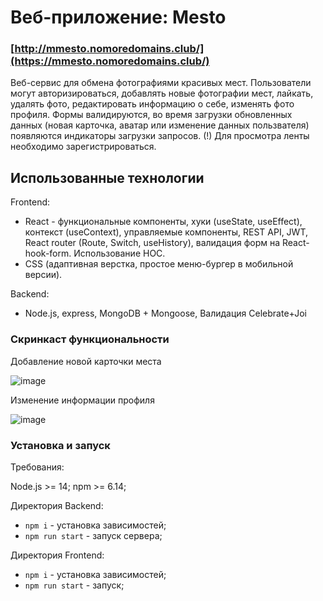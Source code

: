 # Веб-приложение: Mesto
### [http://mmesto.nomoredomains.club/](https://mmesto.nomoredomains.club/)
Веб-сервис для обмена фотографиями красивых мест. 
Пользователи могут авторизироваться, добавлять новые фотографии мест, лайкать, удалять фото, редактировать информацию о себе, изменять фото профиля. Формы валидируются, во время загрузки обновленных данных (новая карточка, аватар или изменение данных пользвателя) появляются индикаторы загрузки запросов.
(!) Для просмотра ленты необходимо зарегистрироваться.

## Использованные технологии
Frontend:
* React - функциональные компоненты, хуки (useState, useEffect), контекст (useContext), управляемые компоненты, REST API, JWT, React router (Route, Switch, useHistory), валидация форм на React-hook-form. Использование HOC.
* CSS (адаптивная верстка, простое меню-бургер в мобильной версии).

Backend:
* Node.js, express, MongoDB + Mongoose, Валидация Celebrate+Joi


### Скринкаст функциональности

Добавление новой карточки места

![image](https://github.com/Nika414/mesto/blob/main/Preview_new%20place.gif)

Изменение информации профиля

![image](https://github.com/Nika414/mesto/blob/main/Preview_edit%20profile.gif)

### Установка и запуск
Требования:

Node.js >= 14;
npm >= 6.14;

Директория Backend:
* `npm i` - установка зависимостей;
* `npm run start` - запуск сервера;

Директория Frontend:
* `npm i` - установка зависимостей;
* `npm run start` - запуск;


